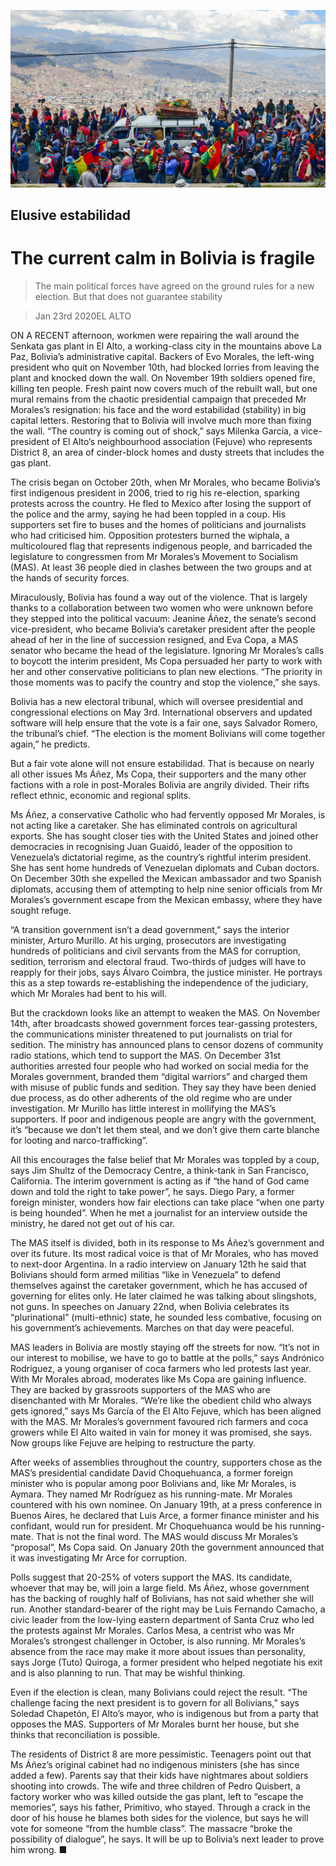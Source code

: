 ![](./images/20200125_AMP001_0.jpg)

## Elusive estabilidad

# The current calm in Bolivia is fragile

> The main political forces have agreed on the ground rules for a new election. But that does not guarantee stability

> Jan 23rd 2020EL ALTO

ON A RECENT afternoon, workmen were repairing the wall around the Senkata gas plant in El Alto, a working-class city in the mountains above La Paz, Bolivia’s administrative capital. Backers of Evo Morales, the left-wing president who quit on November 10th, had blocked lorries from leaving the plant and knocked down the wall. On November 19th soldiers opened fire, killing ten people. Fresh paint now covers much of the rebuilt wall, but one mural remains from the chaotic presidential campaign that preceded Mr Morales’s resignation: his face and the word estabilidad (stability) in big capital letters. Restoring that to Bolivia will involve much more than fixing the wall. “The country is coming out of shock,” says Milenka García, a vice-president of El Alto’s neighbourhood association (Fejuve) who represents District 8, an area of cinder-block homes and dusty streets that includes the gas plant.

The crisis began on October 20th, when Mr Morales, who became Bolivia’s first indigenous president in 2006, tried to rig his re-election, sparking protests across the country. He fled to Mexico after losing the support of the police and the army, saying he had been toppled in a coup. His supporters set fire to buses and the homes of politicians and journalists who had criticised him. Opposition protesters burned the wiphala, a multicoloured flag that represents indigenous people, and barricaded the legislature to congressmen from Mr Morales’s Movement to Socialism (MAS). At least 36 people died in clashes between the two groups and at the hands of security forces.

Miraculously, Bolivia has found a way out of the violence. That is largely thanks to a collaboration between two women who were unknown before they stepped into the political vacuum: Jeanine Áñez, the senate’s second vice-president, who became Bolivia’s caretaker president after the people ahead of her in the line of succession resigned, and Eva Copa, a MAS senator who became the head of the legislature. Ignoring Mr Morales’s calls to boycott the interim president, Ms Copa persuaded her party to work with her and other conservative politicians to plan new elections. “The priority in those moments was to pacify the country and stop the violence,” she says.

Bolivia has a new electoral tribunal, which will oversee presidential and congressional elections on May 3rd. International observers and updated software will help ensure that the vote is a fair one, says Salvador Romero, the tribunal’s chief. “The election is the moment Bolivians will come together again,” he predicts.

But a fair vote alone will not ensure estabilidad. That is because on nearly all other issues Ms Áñez, Ms Copa, their supporters and the many other factions with a role in post-Morales Bolivia are angrily divided. Their rifts reflect ethnic, economic and regional splits.

Ms Áñez, a conservative Catholic who had fervently opposed Mr Morales, is not acting like a caretaker. She has eliminated controls on agricultural exports. She has sought closer ties with the United States and joined other democracies in recognising Juan Guaidó, leader of the opposition to Venezuela’s dictatorial regime, as the country’s rightful interim president. She has sent home hundreds of Venezuelan diplomats and Cuban doctors. On December 30th she expelled the Mexican ambassador and two Spanish diplomats, accusing them of attempting to help nine senior officials from Mr Morales’s government escape from the Mexican embassy, where they have sought refuge. 

“A transition government isn’t a dead government,” says the interior minister, Arturo Murillo. At his urging, prosecutors are investigating hundreds of politicians and civil servants from the MAS for corruption, sedition, terrorism and electoral fraud. Two-thirds of judges will have to reapply for their jobs, says Álvaro Coimbra, the justice minister. He portrays this as a step towards re-establishing the independence of the judiciary, which Mr Morales had bent to his will.

But the crackdown looks like an attempt to weaken the MAS. On November 14th, after broadcasts showed government forces tear-gassing protesters, the communications minister threatened to put journalists on trial for sedition. The ministry has announced plans to censor dozens of community radio stations, which tend to support the MAS. On December 31st authorities arrested four people who had worked on social media for the Morales government, branded them “digital warriors” and charged them with misuse of public funds and sedition. They say they have been denied due process, as do other adherents of the old regime who are under investigation. Mr Murillo has little interest in mollifying the MAS’s supporters. If poor and indigenous people are angry with the government, it’s “because we don’t let them steal, and we don’t give them carte blanche for looting and narco-trafficking”.

All this encourages the false belief that Mr Morales was toppled by a coup, says Jim Shultz of the Democracy Centre, a think-tank in San Francisco, California. The interim government is acting as if “the hand of God came down and told the right to take power”, he says. Diego Pary, a former foreign minister, wonders how fair elections can take place “when one party is being hounded”. When he met a journalist for an interview outside the ministry, he dared not get out of his car.

The MAS itself is divided, both in its response to Ms Áñez’s government and over its future. Its most radical voice is that of Mr Morales, who has moved to next-door Argentina. In a radio interview on January 12th he said that Bolivians should form armed militias “like in Venezuela” to defend themselves against the caretaker government, which he has accused of governing for elites only. He later claimed he was talking about slingshots, not guns. In speeches on January 22nd, when Bolivia celebrates its “plurinational” (multi-ethnic) state, he sounded less combative, focusing on his government’s achievements. Marches on that day were peaceful.

MAS leaders in Bolivia are mostly staying off the streets for now. “It’s not in our interest to mobilise, we have to go to battle at the polls,” says Andrónico Rodríguez, a young organiser of coca farmers who led protests last year. With Mr Morales abroad, moderates like Ms Copa are gaining influence. They are backed by grassroots supporters of the MAS who are disenchanted with Mr Morales. “We’re like the obedient child who always gets ignored,” says Ms García of the El Alto Fejuve, which has been aligned with the MAS. Mr Morales’s government favoured rich farmers and coca growers while El Alto waited in vain for money it was promised, she says. Now groups like Fejuve are helping to restructure the party. 

After weeks of assemblies throughout the country, supporters chose as the MAS’s presidential candidate David Choquehuanca, a former foreign minister who is popular among poor Bolivians and, like Mr Morales, is Aymara. They named Mr Rodríguez as his running-mate. Mr Morales countered with his own nominee. On January 19th, at a press conference in Buenos Aires, he declared that Luis Arce, a former finance minister and his confidant, would run for president. Mr Choquehuanca would be his running-mate. That is not the final word. The MAS would discuss Mr Morales’s “proposal”, Ms Copa said. On January 20th the government announced that it was investigating Mr Arce for corruption.

Polls suggest that 20-25% of voters support the MAS. Its candidate, whoever that may be, will join a large field. Ms Áñez, whose government has the backing of roughly half of Bolivians, has not said whether she will run. Another standard-bearer of the right may be Luis Fernando Camacho, a civic leader from the low-lying eastern department of Santa Cruz who led the protests against Mr Morales. Carlos Mesa, a centrist who was Mr Morales’s strongest challenger in October, is also running. Mr Morales’s absence from the race may make it more about issues than personality, says Jorge (Tuto) Quiroga, a former president who helped negotiate his exit and is also planning to run. That may be wishful thinking.

Even if the election is clean, many Bolivians could reject the result. “The challenge facing the next president is to govern for all Bolivians,” says Soledad Chapetón, El Alto’s mayor, who is indigenous but from a party that opposes the MAS. Supporters of Mr Morales burnt her house, but she thinks that reconciliation is possible.

The residents of District 8 are more pessimistic. Teenagers point out that Ms Áñez’s original cabinet had no indigenous ministers (she has since added a few). Parents say that their kids have nightmares about soldiers shooting into crowds. The wife and three children of Pedro Quisbert, a factory worker who was killed outside the gas plant, left to “escape the memories”, says his father, Primitivo, who stayed. Through a crack in the door of his house he blames both sides for the violence, but says he will vote for someone “from the humble class”. The massacre “broke the possibility of dialogue”, he says. It will be up to Bolivia’s next leader to prove him wrong. ■